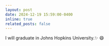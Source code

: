 ```yaml
---
layout: post
date: 2024-12-19 15:59:00-0400
inline: true
related_posts: false
---
```


I will graduate in Johns Hopkins University.:sparkles: :smile:
